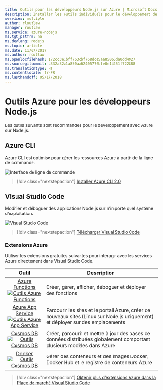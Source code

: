 ```yaml
---
title: Outils pour les développeurs Node.js sur Azure | Microsoft Docs
description: Installer les outils individuels pour le développement de Node.js sur Azure
services: multiple
author: rloutlaw
manager: routlaw
ms.service: azure-nodejs
ms.tgt_pltfrm: na
ms.devlang: nodejs
ms.topic: article
ms.date: 11/07/2017
ms.author: routlaw
ms.openlocfilehash: 172cc3e1bff763cbf768dce5aa85065da0dd4927
ms.sourcegitcommit: c332a32a1a850aa62405776bfe0e14251f722888
ms.translationtype: HT
ms.contentlocale: fr-FR
ms.lasthandoff: 05/17/2018
---
```

# <a name="azure-tools-for-nodejs-developers"></a>Outils Azure pour les développeurs Node.js
Les outils suivants sont recommandés pour le développement avec Azure sur Node.js.

## <a name="azure-cli"></a>Azure CLI
Azure CLI est optimisé pour gérer les ressources Azure à partir de la ligne de commande.

![Interface de ligne de commande](media/node-azure-tools/cli.png)
 
> [!div class="nextstepaction"]
> [Installer Azure CLI 2.0](https://docs.microsoft.com/cli/azure/install-az-cli2)

## <a name="visual-studio-code"></a>Visual Studio Code
Modifier et déboguer des applications Node.js sur n’importe quel système d’exploitation.

![Visual Studio Code](media/node-azure-tools/vs-code.png)

> [!div class="nextstepaction"]
> [Télécharger Visual Studio Code](https://code.visualstudio.com)

### <a name="azure-extensions"></a>Extensions Azure
Utiliser les extensions gratuites suivantes pour interagir avec les services Azure directement dans Visual Studio Code.

| Outil | Description  |
|:---------:|---------|
| [Azure Functions](https://marketplace.visualstudio.com/items?itemName=ms-azuretools.vscode-azurefunctions) <br> [![Outils Azure Functions](media/node-azure-tools/icon-azure-functions.png)](https://marketplace.visualstudio.com/items?itemName=ms-azuretools.vscode-azurefunctions) | Créer, gérer, afficher, déboguer et déployer des fonctions|
| [Azure App Service](https://marketplace.visualstudio.com/items?itemName=ms-azuretools.vscode-azureappservice) <br> [![Outils Azure App Service](media/node-azure-tools/icon-azure-app-service.png)](https://marketplace.visualstudio.com/items?itemName=ms-azuretools.vscode-azureappservice) | Parcourir les sites et le portail Azure, créer de nouveaux sites (Linux sur Node.js uniquement) et déployer sur des emplacements |
| [Cosmos DB ](https://marketplace.visualstudio.com/items?itemName=ms-azuretools.vscode-cosmosdb)  <br> [![Outils Cosmos DB](media/node-azure-tools/icon-cosmos-db.png)](https://marketplace.visualstudio.com/items?itemName=ms-azuretools.vscode-cosmosdb)| Créer, parcourir et mettre à jour des bases de données distribuées globalement comportant plusieurs modèles dans Azure |
| [Docker](https://marketplace.visualstudio.com/items?itemName=formulahendry.docker-explorer)   <br> [![Outils Cosmos DB](media/node-azure-tools/icon-docker.png)](https://marketplace.visualstudio.com/items?itemName=formulahendry.docker-explorer)| Gérer des conteneurs et des images Docker, Docker Hub et le registre de conteneurs Azure |

> [!div class="nextstepaction"]
> [Obtenir plus d’extensions Azure dans la Place de marché Visual Studio Code](https://marketplace.visualstudio.com/search?term=azure&target=VSCode&category=All%20categories&sortBy=Relevance)